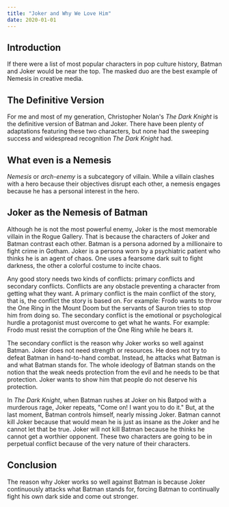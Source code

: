 ```yaml
---
title: "Joker and Why We Love Him"
date: 2020-01-01
---
```


## Introduction

If there were a list of most popular characters in pop culture
history, Batman and Joker would be near the top. The masked duo are
the best example of Nemesis in creative media.

## The Definitive Version

For me and most of my generation, Christopher Nolan's *The Dark
Knight* is the definitive version of Batman and Joker. There have been
plenty of adaptations featuring these two characters, but none had the
sweeping success and widespread recognition *The Dark Knight* had.

## What even is a Nemesis

*Nemesis* or *arch-enemy* is a subcategory of villain. While a villain
clashes with a hero because their objectives disrupt each other, a
nemesis engages because he has a personal interest in the hero.

## Joker as the Nemesis of Batman

Although he is not the most powerful enemy, Joker is the most
memorable villain in the Rogue Gallery. That is because the characters
of Joker and Batman contrast each other. Batman is a persona adorned
by a millionaire to fight crime in Gotham. Joker is a persona worn by
a psychiatric patient who thinks he is an agent of chaos. One uses a
fearsome dark suit to fight darkness, the other a colorful costume to
incite chaos.

Any good story needs two kinds of conflicts: primary conflicts and
secondary conflicts. Conflicts are any obstacle preventing a character
from getting what they want. A primary conflict is the main conflict
of the story, that is, the conflict the story is based on. For
example: Frodo wants to throw the One Ring in the Mount Doom but the
servants of Sauron tries to stop him from doing so. The secondary
conflict is the emotional or psychological hurdle a protagonist must
overcome to get what he wants. For example: Frodo must resist the
corruption of the One Ring while he bears it.

The secondary conflict is the reason why Joker works so well against
Batman. Joker does not need strength or resources. He does not try to
defeat Batman in hand-to-hand combat. Instead, he attacks what Batman
is and what Batman stands for. The whole ideology of Batman stands on
the notion that the weak needs protection from the evil and he needs
to be that protection. Joker wants to show him that people do not
deserve his protection.

In *The Dark Knight*, when Batman rushes at Joker on his Batpod with a
murderous rage, Joker repeats, "Come on! I want you to do it." But, at
the last moment, Batman controls himself, nearly missing Joker. Batman
cannot kill Joker because that would mean he is just as insane as the
Joker and he cannot let that be true. Joker will not kill Batman
because he thinks he cannot get a worthier opponent. These two
characters are going to be in perpetual conflict because of the very
nature of their characters.

## Conclusion

The reason why Joker works so well against Batman is because Joker
continuously attacks what Batman stands for, forcing Batman to
continually fight his own dark side and come out stronger.
